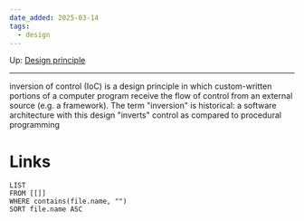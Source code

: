 ```yaml
---
date_added: 2025-03-14
tags:
  - design
---
```

Up: [Design principle](Design%20principle.md)
___
 inversion of control (IoC) is a design principle in which custom-written portions of a computer program receive the flow of control from an external source (e.g. a framework). The term "inversion" is historical: a software architecture with this design "inverts" control as compared to procedural programming
# Links
```dataview
LIST
FROM [[]]
WHERE contains(file.name, "")
SORT file.name ASC
```
